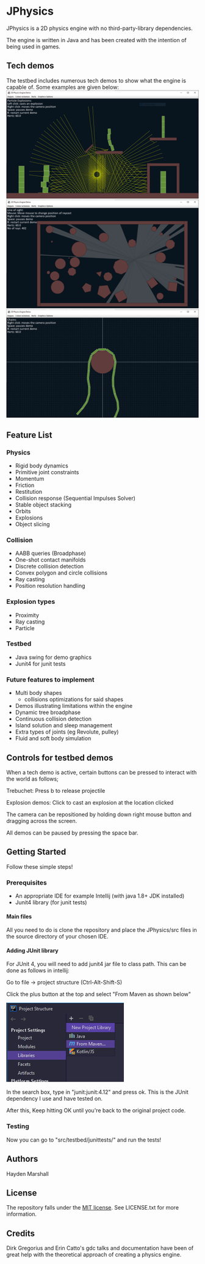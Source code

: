 # JPhysics
JPhysics is a 2D physics engine with no third-party-library dependencies.

The engine is written in Java and has been created with the intention of being used in games.

## Tech demos

The testbed includes numerous tech demos to show what the engine is capable of. Some examples are given below:
![a relative link](Images/Particle%20explosion%20demo.PNG)
![a relative link](Images/Shadow%20casting.PNG)
![a relative link](Images/Chains.PNG)

## Feature List
### Physics
- Rigid body dynamics
- Primitive joint constraints
- Momentum
- Friction
- Restitution
- Collision response (Sequential Impulses Solver)
- Stable object stacking
- Orbits
- Explosions
- Object slicing

### Collision
- AABB queries (Broadphase)
- One-shot contact manifolds
- Discrete collision detection
- Convex polygon and circle collisions
- Ray casting
- Position resolution handling

### Explosion types
- Proximity
- Ray casting
- Particle

### Testbed
- Java swing for demo graphics
- Junit4 for junit tests

### Future features to implement
- Multi body shapes
    - collisions optimizations for said shapes
- Demos illustrating limitations within the engine
- Dynamic tree broadphase
- Continuous collision detection
- Island solution and sleep management
- Extra types of joints (eg Revolute, pulley)
- Fluid and soft body simulation

## Controls for testbed demos

When a tech demo is active, certain buttons can be pressed to interact with the world as follows;

Trebuchet: Press b to release projectile

Explosion demos: Click to cast an explosion at the location clicked

The camera can be repositioned by holding down right mouse button and dragging across the screen.

All demos can be paused by pressing the space bar.

## Getting Started
Follow these simple steps!

### Prerequisites
- An appropriate IDE for example Intellij (with java 1.8+ JDK installed)
- Junit4 library (for junit tests)

#### Main files
All you need to do is clone the repository and place the JPhysics/src files in the source directory of your chosen IDE.

#### Adding JUnit library

For JUnit 4, you will need to add junit4 jar file to class path. This can be done as follows in intellij:

Go to file -> project structure (Ctrl-Alt-Shift-S)

Click the plus button at the top and select "From Maven as shown below"

![a relative link](Images/Maven.png?raw=true)

In the search box, type in "junit:junit:4.12" and press ok. This is the JUnit dependency I use and have tested on.

After this, Keep hitting OK until you're back to the original project code.

### Testing
Now you can go to "src/testbed/junittests/" and run the tests!

## Authors
Hayden Marshall

## License
The repository falls under the [MIT license](https://en.wikipedia.org/wiki/MIT_License). See LICENSE.txt for more information.

## Credits
Dirk Gregorius and Erin Catto's gdc talks and documentation have been of great help with the theoretical approach of creating a physics engine.
